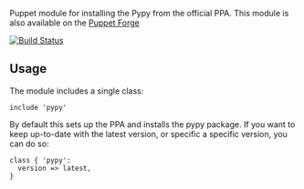Puppet module for installing the Pypy from the official PPA.
This module is also available on the [Puppet
Forge](https://forge.puppetlabs.com/garethr/pypy)

[![Build
Status](https://secure.travis-ci.org/garethr/garethr-pypy.png)](http://travis-ci.org/garethr/garethr-pypy)

## Usage

The module includes a single class:

    include 'pypy'

By default this sets up the PPA and installs the pypy package. If you
want to keep up-to-date with the latest version, or specific a specific
version, you can do so:

    class { 'pypy':
      version => latest,
    }
